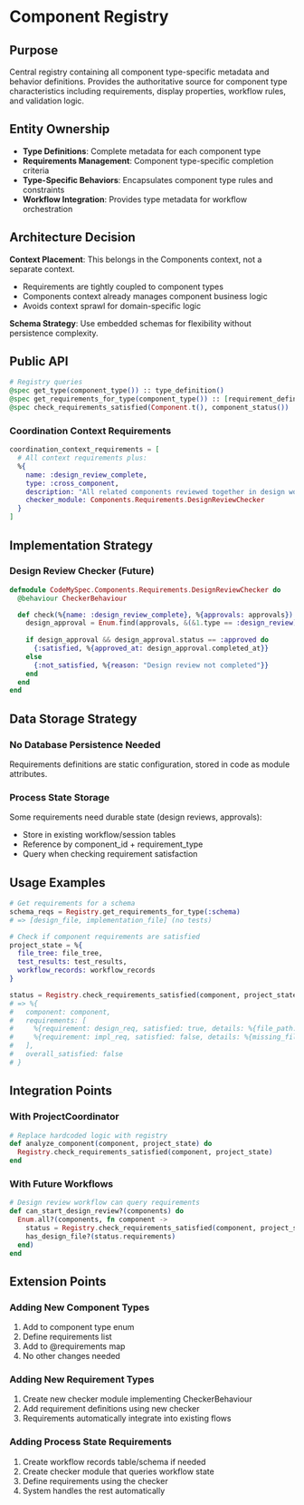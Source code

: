 # Component Registry

## Purpose
Central registry containing all component type-specific metadata and behavior definitions. Provides the authoritative source for component type characteristics including requirements, display properties, workflow rules, and validation logic.

## Entity Ownership
- **Type Definitions**: Complete metadata for each component type
- **Requirements Management**: Component type-specific completion criteria
- **Type-Specific Behaviors**: Encapsulates component type rules and constraints
- **Workflow Integration**: Provides type metadata for workflow orchestration

## Architecture Decision

**Context Placement**: This belongs in the Components context, not a separate context.
- Requirements are tightly coupled to component types
- Components context already manages component business logic
- Avoids context sprawl for domain-specific logic

**Schema Strategy**: Use embedded schemas for flexibility without persistence complexity.

## Public API

```elixir
# Registry queries
@spec get_type(component_type()) :: type_definition()
@spec get_requirements_for_type(component_type()) :: [requirement_definition()]
@spec check_requirements_satisfied(Component.t(), component_status()) :: requirement_status()
```

### Coordination Context Requirements
```elixir
coordination_context_requirements = [
  # All context requirements plus:
  %{
    name: :design_review_complete,
    type: :cross_component,
    description: "All related components reviewed together in design workflow",
    checker_module: Components.Requirements.DesignReviewChecker
  }
]
```

## Implementation Strategy

### Design Review Checker (Future)
```elixir
defmodule CodeMySpec.Components.Requirements.DesignReviewChecker do
  @behaviour CheckerBehaviour

  def check(%{name: :design_review_complete}, %{approvals: approvals}) do
    design_approval = Enum.find(approvals, &(&1.type == :design_review))
    
    if design_approval && design_approval.status == :approved do
      {:satisfied, %{approved_at: design_approval.completed_at}}
    else
      {:not_satisfied, %{reason: "Design review not completed"}}
    end
  end
end
```

## Data Storage Strategy

### No Database Persistence Needed
Requirements definitions are static configuration, stored in code as module attributes.

### Process State Storage
Some requirements need durable state (design reviews, approvals):
- Store in existing workflow/session tables
- Reference by component_id + requirement_type
- Query when checking requirement satisfaction

## Usage Examples

```elixir
# Get requirements for a schema
schema_reqs = Registry.get_requirements_for_type(:schema)
# => [design_file, implementation_file] (no tests)

# Check if component requirements are satisfied  
project_state = %{
  file_tree: file_tree,
  test_results: test_results,
  workflow_records: workflow_records
}

status = Registry.check_requirements_satisfied(component, project_state)
# => %{
#   component: component,
#   requirements: [
#     %{requirement: design_req, satisfied: true, details: %{file_path: "..."}},
#     %{requirement: impl_req, satisfied: false, details: %{missing_file: "..."}}
#   ],
#   overall_satisfied: false
# }
```

## Integration Points

### With ProjectCoordinator
```elixir
# Replace hardcoded logic with registry
def analyze_component(component, project_state) do
  Registry.check_requirements_satisfied(component, project_state)
end
```

### With Future Workflows
```elixir
# Design review workflow can query requirements
def can_start_design_review?(components) do
  Enum.all?(components, fn component ->
    status = Registry.check_requirements_satisfied(component, project_state)
    has_design_file?(status.requirements)
  end)
end
```

## Extension Points

### Adding New Component Types
1. Add to component type enum
2. Define requirements list
3. Add to @requirements map
4. No other changes needed

### Adding New Requirement Types
1. Create new checker module implementing CheckerBehaviour
2. Add requirement definitions using new checker
3. Requirements automatically integrate into existing flows

### Adding Process State Requirements
1. Create workflow records table/schema if needed
2. Create checker module that queries workflow state
3. Define requirements using the checker
4. System handles the rest automatically